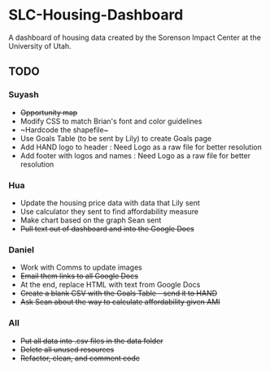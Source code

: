 # SLC-Housing-Dashboard

A dashboard of housing data created by the Sorenson Impact Center at the University of Utah. 

## TODO

### Suyash
* ~~Opportunity map~~
* Modify CSS to match Brian's font and color guidelines
* ~Hardcode the shapefile~
* Use Goals Table (to be sent by Lily) to create Goals page
* Add HAND logo to header : Need Logo as a raw file for better resolution
* Add footer with logos and names : Need Logo as a raw file for better resolution

### Hua
* Update the housing price data with data that Lily sent
* Use calculator they sent to find affordability measure
* Make chart based on the graph Sean sent
* ~~Pull text out of dashboard and into the Google Docs~~

### Daniel
* Work with Comms to update images
* ~~Email them links to all Google Docs~~
* At the end, replace HTML with text from Google Docs
* ~~Create a blank CSV with the Goals Table - send it to HAND~~
* ~~Ask Sean about the way to calculate affordability given AMI~~

### All
* ~~Put all data into .csv files in the data folder~~
* ~~Delete all unused resources~~
* ~~Refactor, clean, and comment code~~




